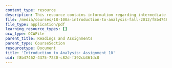 ```yaml
---
content_type: resource
description: This resource contains information regarding intermediate-value theorem.
file: /media/courses/18-100a-introduction-to-analysis-fall-2012/f8b4746243757230c82df392cb361dc0_MIT18_100AF12_Assign_10.pdf
file_type: application/pdf
learning_resource_types: []
ocw_type: OCWFile
parent_title: Readings and Assignments
parent_type: CourseSection
resourcetype: Document
title: 'Introduction to Analysis: Assignment 10'
uid: f8b47462-4375-7230-c82d-f392cb361dc0
---
```

